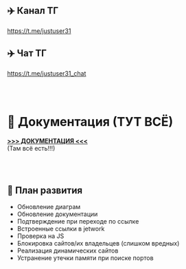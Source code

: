 ## ✈️ Канал ТГ
https://t.me/justuser31
## ✈️ Чат ТГ
https://t.me/justuser31_chat

<br>
<br>

# 📃 Документация (ТУТ ВСЁ)
[**>>> ДОКУМЕНТАЦИЯ <<<**](https://jet-docs.del.pw/) <br>
(Там всё есть!!!)

<br>
<br>

## 🔼 План развития
* Обновление диаграм
* Обновление документации
* Подтверждение при переходе по ссылке
* Встроенные ссылки в jetwork
* Проверка на JS
* Блокировка сайтов/их владельцев (слишком вредных)
* Реализация динамических сайтов
* Устранение утечки памяти при поиске портов

